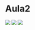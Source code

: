 # Aula2
![](https://media1.giphy.com/media/xUPGcCh4nUHyCkyuti/giphy.gif?cid=6c09b952kbkhr5d16cut5yyvwf9yd7nob641py1wskpsqaky&ep=v1_internal_gif_by)
![](https://github.com/Gabrielxsp7/aula-2-e-meio/assets/165107442/09b05ba8-9837-462a-8b70-b09f14e75dfb)
![](https://media2.giphy.com/media/TjAcxImn74uoDYVxFl/giphy.gif?cid=6c09b952jpuywpo6e5eky8toiapvf14j8rnve2xprtp31c4r&ep=v1_internal_gif_by_id&rid=giphy.gif&ct=g)
